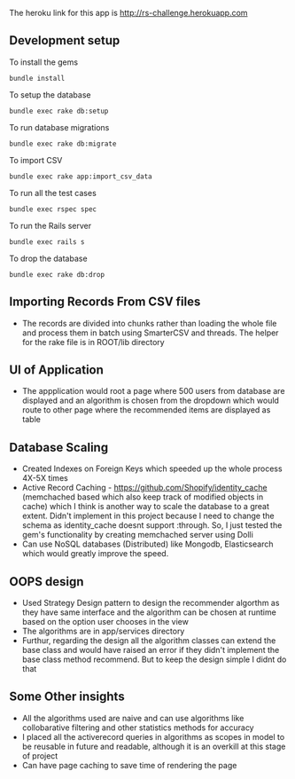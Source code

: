 The heroku link for this app is http://rs-challenge.herokuapp.com

## Development setup
To install the gems
```
bundle install
```
To setup the database
```
bundle exec rake db:setup
```
To run database migrations
```
bundle exec rake db:migrate
```
To import CSV 
```
bundle exec rake app:import_csv_data
```
To run all the test cases
```
bundle exec rspec spec 
```
To run the Rails server
```
bundle exec rails s 
```
To drop the database
```
bundle exec rake db:drop
```

## Importing Records From CSV files

* The records are divided into chunks rather than loading the whole file and process them in batch using SmarterCSV and threads. The helper for the rake file is in ROOT/lib directory

## UI of Application
* The appplication would root a page where 500 users from database are displayed and an algorithm is chosen from the dropdown which would route to other page where the recommended items are displayed as table

## Database Scaling

* Created Indexes on Foreign Keys which speeded up the whole process 4X-5X times
* Active Record Caching - https://github.com/Shopify/identity_cache (memchached based which also keep track of modified objects in cache) which I think is another way to scale the database to a great extent. Didn't implement in this project because I need to change the schema as identity_cache doesnt support :through. So, I just tested the gem's functionality by creating memchached server using Dolli
* Can use NoSQL databases (Distributed) like Mongodb, Elasticsearch which would greatly improve the speed. 

## OOPS design

* Used Strategy Design pattern to design the recommender algorthm as they have same interface and the algorithm can be chosen at runtime based on the option user chooses in the view
* The algorithms are in app/services directory
* Furthur, regarding the design all the algorithm classes can extend the base class and would have raised an error if they  didn't implement the base class method recommend. But to keep the design simple I didnt do that

## Some Other insights

* All the algorithms used are naive and can use algorithms like collobarative filtering and other statistics methods for accuracy
* I placed all the activerecord queries in algorithms as scopes in model to be reusable in future and readable, although it is an overkill at this stage of project
* Can have page caching to save time of rendering the page

